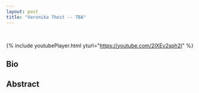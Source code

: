 ```yaml
---
layout: post
title: "Veronika Thost -- TBA"
---
```


<br />

{% include youtubePlayer.html yturl="https://youtube.com/2lXEv2sph2I" %}

## Bio



## Abstract


